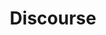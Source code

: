 ---
blog: http://blog.discourse.org/
codehost: https://github.com/discourse
linkedin: https://linkedin.com/company/5906926
logohandle: discourse
sort: discourse
title: Discourse
twitter: https://x.com/discourse
website: https://discourse.org/
wikipedia: https://en.wikipedia.org/wiki/Discourse
youtube: https://youtube.com/watch?v=Xe1TZaElTAs
---